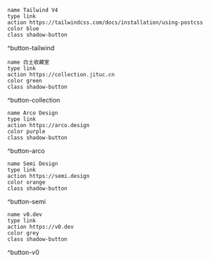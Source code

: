 

```button
name Tailwind V4
type link
action https://tailwindcss.com/docs/installation/using-postcss
color blue
class shadow-button
```
^button-tailwind

```button
name 白土收藏室
type link
action https://collection.jituc.cn
color green
class shadow-button
```
^button-collection

```button
name Arco Design
type link
action https://arco.design
color purple
class shadow-button
```
^button-arco

```button
name Semi Design
type link
action https://semi.design
color orange
class shadow-button
```
^button-semi

```button
name v0.dev
type link
action https://v0.dev
color grey
class shadow-button
```
^button-v0
